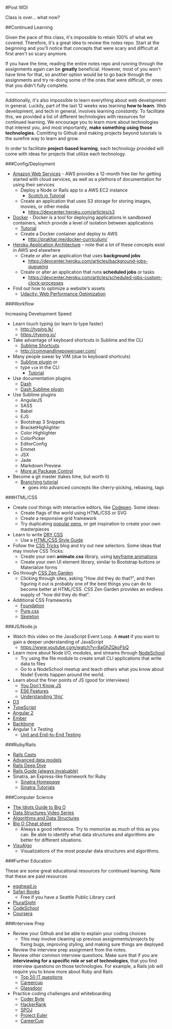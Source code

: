 #Post WDI

Class is over... what now?

##Continued Learning

Given the pace of this class, it's impossible to retain 100% of what we covered. Therefore, it's a great idea to review the notes repo. Start at the beginning and you'll notice that concepts that were scary and difficult at first aren't so scary anymore.

If you have the time, reading the entire notes repo and running through the assignments again can be **greatly** beneficial. However, most of you won't have time for that, so another option would be to go back through the assignments and try re-doing some of the ones that were difficult, or ones that you didn't fully complete.

---

Additionally, it's also impossible to learn everything about web development in general. Luckily, part of the last 12 weeks was learning **how to learn.** Web development, and tech in general, involves learning *constantly.* To facilitate this, we provided a list of different technologies with resources for continued learning. We encourage you to learn more about technologies that interest you, and most importantly, **make something using those technologies.** Comitting to Github and making projects beyond tutorials is the surefire way to learn and grow.

In order to facilitate **project-based learning**, each technology provided will come with ideas for projects that utilize each technology.

###Config/Deployment

* [Amazon Web Services](https://aws.amazon.com/) - AWS provides a 12-month free tier for getting started with cloud services, as well as a plethora of documentation for using their services
  * Deploy a Node or Rails app to a AWS EC2 instance
    * [Scotch.io Tutorial](https://scotch.io/tutorials/deploying-a-mean-app-to-amazon-ec2-part-1)
  * Create an application that uses S3 storage for storing images, movies, or other media
    * https://devcenter.heroku.com/articles/s3
* [Docker](https://www.docker.com/) - Docker is a tool for deploying applications in sandboxed containers, which provide a level of isolation between applications
  * [Tutorial](http://www.docker.io/gettingstarted/#h_tutorial)
  * Create a Docker container and deploy to AWS
    * http://prakhar.me/docker-curriculum/
* [Heroku Application Architecture](https://devcenter.heroku.com/categories/application-architecture) - note that a lot of these concepts exist in AWS and elsewhere
  * Create or alter an application that uses **background jobs**
    * https://devcenter.heroku.com/articles/background-jobs-queueing
  * Create or alter an application that runs **scheduled jobs** or tasks
    * https://devcenter.heroku.com/articles/scheduled-jobs-custom-clock-processes
* Find out how to optimize a website's assets
  * [Udacity: Web Performance Optimization](https://www.udacity.com/course/website-performance-optimization--ud884)

###Workflow

Increasing Development Speed

* Learn touch typing (or learn to type faster)
  * http://typing.lk/
  * https://typing.io/
* Take advantage of keyboard shortcuts in Sublime and the CLI
  * [Sublime Shortcuts](http://docs.sublimetext.info/en/latest/reference/keyboard_shortcuts_osx.html)
  * http://commandlinepoweruser.com/
* Many people swear by VIM (due to keyboard shortcuts)
  * [Sublime plugin](http://guillermooo.bitbucket.org/Vintageous/) or
  * type `vim` in the CLI
    * [Tutorial](http://www.openvim.com/)
* Use documentation plugins
  * [Dash](https://kapeli.com/dash)
  * [Dash Sublime plugin](https://github.com/farcaller/DashDoc)
* Use Sublime plugins
  * AngularJS
  * SASS
  * Babel
  * EJS
  * Bootstrap 3 Snippets
  * BracketHighlighter
  * Color Highlighter
  * ColorPicker
  * EditorConfig
  * Emmet
  * JSX
  * Jade
  * Markdown Preview
  * [More at Package Control](https://packagecontrol.io/)
* Become a git master (takes time, but worth it)
  * [Branching tutorial](http://pcottle.github.io/learnGitBranching/)
    * goes into advanced concepts like cherry-picking, rebasing, tags

###HTML/CSS

* Create cool things with interactive editors, like [Codepen](http://codepen.io). Some ideas:
  * Create flags of the world using HTML/CSS or SVG
  * Create a responsive grid framework
  * Try duplicating [popular pens](http://codepen.io/pens/), or get inspiration to create your own masterpieces
* Learn to write [DRY CSS](http://vanseodesign.com/css/dry-principles/)
  * Use a [HTML/CSS Style Guide](http://codeguide.co/) 
* Follow the [CSS Tricks](https://css-tricks.com) blog and try out new selectors. Some ideas that may involve CSS Tricks:
  * Create your own **animate.css** library, using [keyframe animations](https://css-tricks.com/snippets/css/keyframe-animation-syntax/)
  * Create your own UI element library, similar to Bootstrap buttons or Materialize forms
* Go through [CSS Zen Garden](http://www.csszengarden.com/)
  * Clicking through sites, asking "How did they do that?", and then figuring it out is probably one of the best things you can do to become better at HTML/CSS. CSS Zen Garden provides an endless supply of "how did they do that".
* Additional CSS Frameworks
  * [Foundation](http://foundation.zurb.com/)
  * [Pure.css](http://purecss.io/)
  * [Skeleton](http://getskeleton.com/)

###JS/Node.js

* Watch this video on the JavaScript Event Loop. A **must** if you want to gain a deeper understanding of JavaScript
  * https://www.youtube.com/watch?v=8aGhZQkoFbQ
* Learn more about Node I/O, modules, and streams through [NodeSchool](http://nodeschool.io/)
  * Try using the file module to create small CLI applications that write data to files
  * Go to a NodeSchool meetup and teach others what you know about Node! Events happen around the world.
* Learn about the finer points of JS (good for interviews)
  * [You Don't Know JS](https://github.com/getify/You-Dont-Know-JS)
  * [ES6 Features](https://github.com/lukehoban/es6features)
  * [Understanding 'this'](https://journeyintojavascript.quora.com/understanding-this-once-and-for-all)
* [D3](http://d3js.org/)
* [TypeScript](http://www.typescriptlang.org/)
* [Angular 2](https://angular.io/)
* [Ember](http://emberjs.com/)
* [Backbone](http://backbonejs.org/)
* Angular 1.x Testing
  * [Unit and End-to-End Testing](http://www.sitepoint.com/unit-and-e2e-testing-in-angularjs/)

###Ruby/Rails

* [Rails Casts](http://railscasts.com/)
* [Advanced data models](http://code.tutsplus.com/tutorials/advanced-data-models-with-rails--net-20205)
* [Rails Deep Dive](https://leanpub.com/ddr)
* [Rails Guide (always invaluable)](http://guides.rubyonrails.org/)
* Sinatra, an Express-like framework for Ruby
  * [Sinatra Homepage](http://www.sinatrarb.com/)
  * [Sinatra Tutorials](http://www.rubyinside.com/sinatra-29-links-and-resources-for-a-quicker-easier-way-to-build-webapps-1371.html)

###Computer Science

* [The Idiots Guide to Big O](http://www.corejavainterviewquestions.com/idiots-guide-big-o/)
* [Data Structures Video Series](https://www.youtube.com/watch?v=92S4zgXN17o&list=PL2_aWCzGMAwI3W_JlcBbtYTwiQSsOTa6P)
* [Algorithms and Data Structures](https://www.youtube.com/watch?v=6NKi7eCabzo&list=PLLH73N9cB21W1TZ6zz1dLkyIm50HylGyg)
* [Big O Cheat sheet](http://bigocheatsheet.com/)
  * Always a good reference. Try to memorize as much of this as you can. Be able to identify what data structures and algorithms are better for different situations.
* [VisuAlgo](http://visualgo.net/)
  * Visualizations of the most popular data structures and algorithms.

###Further Education

These are some great educational resources for continued learning. Note that these are paid resources

* [egghead.io](https://egghead.io)
* [Safari Books](https://www.safaribooksonline.com/home/)
  * Free if you have a Seattle Public Library card
* [PluralSight](https://www.pluralsight.com/browse/software-development)
* [CodeSchool](https://www.codeschool.com/)
* [Coursera](https://www.coursera.org/)

###Interview Prep

* Review your Github and be able to explain your coding choices
  * This may involve cleaning up previous assignments/projects by fixing bugs, improving styling, and making sure things are deployed
* Review the interview prep assignment from the notes.
* Review other common interview questions. Make sure that if you are **interviewing for a specific role or set of technologies**, that you find interview questions on those technologies. For example, a Rails job will require you to know more about Ruby and Rails
  * [Top 50 IT questions](http://jobsearch.about.com/od/interviewquestionsanswers/a/top-50-it-interview-questions.htm)
  * [Careercup](http://www.careercup.com/page)
  * [Glassdoor](http://www.glassdoor.com/Interview/index.htm)
* Practice coding challenges and whiteboarding
  * [Coder Byte](http://www.coderbyte.com/)
  * [HackerRank](https://www.hackerrank.com/)
  * [SPOJ](http://www.spoj.com/)
  * [Project Euler](https://projecteuler.net/)
  * [CareerCup](http://www.careercup.com/page)

